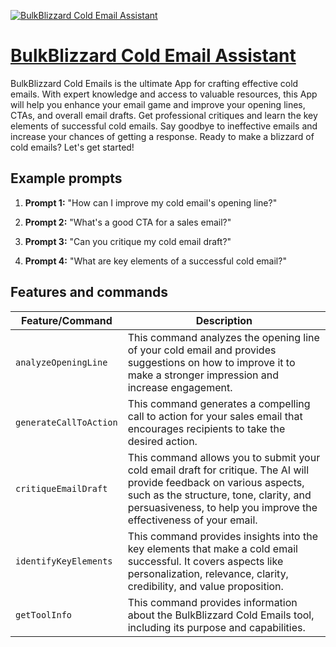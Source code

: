 [![BulkBlizzard Cold Email Assistant](https://files.oaiusercontent.com/file-NI8NArUn3IOSvKcdzMfSpv2g?se=2123-10-18T03%3A17%3A04Z&sp=r&sv=2021-08-06&sr=b&rscc=max-age%3D31536000%2C%20immutable&rscd=attachment%3B%20filename%3D87226e76-c665-478b-bdeb-9a4196f50f76.png&sig=PyzroRaFnYc3tLbICdzV0GiiUiZBLrK7d8sea5iIALg%3D)](https://chat.openai.com/g/g-PuRr72S9C-bulkblizzard-cold-email-assistant)

# [BulkBlizzard Cold Email Assistant](https://chat.openai.com/g/g-PuRr72S9C-bulkblizzard-cold-email-assistant)

BulkBlizzard Cold Emails is the ultimate App for crafting effective cold emails. With expert knowledge and access to valuable resources, this App will help you enhance your email game and improve your opening lines, CTAs, and overall email drafts. Get professional critiques and learn the key elements of successful cold emails. Say goodbye to ineffective emails and increase your chances of getting a response. Ready to make a blizzard of cold emails? Let's get started!

## Example prompts

1. **Prompt 1:** "How can I improve my cold email's opening line?"

2. **Prompt 2:** "What's a good CTA for a sales email?"

3. **Prompt 3:** "Can you critique my cold email draft?"

4. **Prompt 4:** "What are key elements of a successful cold email?"

## Features and commands

| Feature/Command | Description |
| --- | --- |
| `analyzeOpeningLine` | This command analyzes the opening line of your cold email and provides suggestions on how to improve it to make a stronger impression and increase engagement. |
| `generateCallToAction` | This command generates a compelling call to action for your sales email that encourages recipients to take the desired action. |
| `critiqueEmailDraft` | This command allows you to submit your cold email draft for critique. The AI will provide feedback on various aspects, such as the structure, tone, clarity, and persuasiveness, to help you improve the effectiveness of your email. |
| `identifyKeyElements` | This command provides insights into the key elements that make a cold email successful. It covers aspects like personalization, relevance, clarity, credibility, and value proposition. |
| `getToolInfo` | This command provides information about the BulkBlizzard Cold Emails tool, including its purpose and capabilities. |
